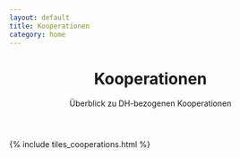 ```yaml
---
layout: default
title: Kooperationen
category: home
---
```


<header>
<h1>Kooperationen</h1>
<p>Überblick zu DH-bezogenen Kooperationen</p>
</header>

{% include tiles_cooperations.html %}
